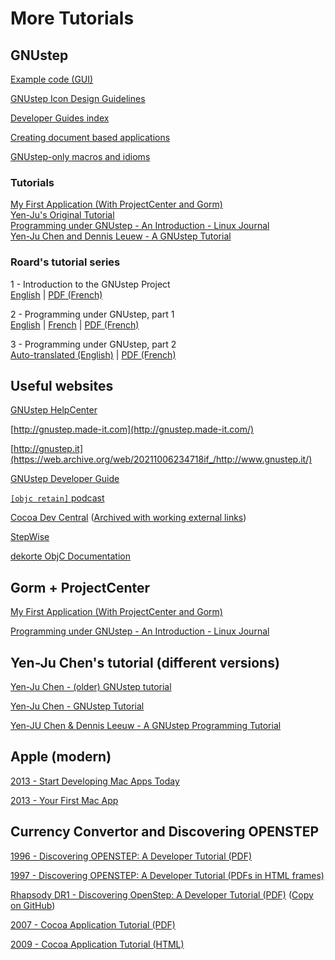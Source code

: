 # More Tutorials

## GNUstep

[Example code (GUI)](https://github.com/gnustep/tests-examples)

[GNUstep Icon Design Guidelines](http://web.archive.org/web/20140710192234if_/http://gnustep.org/resources/documentation/Developer/UserExperience/index.html)

[Developer Guides index](http://wiki.gnustep.org/index.php/Developer_Guides)

[Creating document based applications](http://wiki.gnustep.org/index.php/Creating_document_based_applications)

[GNUstep-only macros and idioms](http://wiki.gnustep.org/index.php/GNUStep_Macros)

### Tutorials

[My First Application (With ProjectCenter and Gorm)](http://www.gnustep.org/experience/PierresDevTutorial/index.html)  
[Yen-Ju's Original Tutorial](http://web.archive.org/web/20030214151854if_/http://www.people.virginia.edu/~yc2w/GNUstep/Tutorial/)  
[Programming under GNUstep - An Introduction - Linux Journal](http://web.archive.org/web/20050901191935if_/http://www.sophos.ca/~ludovic/article/article.html)  
[Yen-Ju Chen and Dennis Leuew - A GNUstep Tutorial](http://gnustep.made-it.com/GSPT/xml/Tutorial_en.html)

### Roard's tutorial series

1 - Introduction to the GNUstep Project  
[English](https://web.archive.org/web/20201104172558if_/https://www.roard.com/docs/lmf1.article/) | [PDF (French)](https://web.archive.org/web/20201104172558if_/https://www.roard.com/Article1.pdf)

2 - Programming under GNUstep, part 1  
[English](https://web.archive.org/web/20201104172558if_/https://www.roard.com/docs/lmf2.article/en.html) | [French](https://web.archive.org/web/20201104172558if_/https://www.roard.com/docs/lmf2.article/index.html) | [PDF (French)](https://web.archive.org/web/20201104172558if_/https://www.roard.com/Article2.pdf)

3 - Programming under GNUstep, part 2  
[Auto-translated (English)](https://translate.googleusercontent.com/translate_c?hl=en-US&sl=fr&tl=en&u=https://web.archive.org/web/20201104172558if_/https://www.roard.com/Article3.pdf&usg=ALkJrhjRqUvokZedUTlGbasGRy2SeH_odw) | [PDF (French)](https://web.archive.org/web/20201104172558if_/https://www.roard.com/Article3.pdf)

## Useful websites

[GNUstep HelpCenter](https://web.archive.org/web/20201104172558if_/https://www.roard.com/docs/)

[http://gnustep.made-it.com](http://gnustep.made-it.com/)

[http://gnustep.it](https://web.archive.org/web/20211006234718if_/http://www.gnustep.it/)

[GNUstep Developer Guide](https://web.archive.org/web/20190926110154if_/http://www.gnustep-developer.guide/)

[`[objc retain]` podcast](https://objc-retain.com/posts/)

[Cocoa Dev Central](https://www.cocoadevcentral.com/) ([Archived with working external links](https://web.archive.org/web/20090831052617if_/http://www.cocoadevcentral.com/))

[StepWise](https://web.archive.org/web/20060427115521if_/http://www.stepwise.com/)

[dekorte ObjC Documentation](https://web.archive.org/web/20030803213735if_/http://www.slip.net/~dekorte/Objective-C/Documentation/Index.html)

## Gorm + ProjectCenter

[My First Application (With ProjectCenter and Gorm)](http://www.gnustep.org/experience/PierresDevTutorial/index.html)

[Programming under GNUstep - An Introduction - Linux Journal](http://web.archive.org/web/20050901191935if_/http://www.sophos.ca/~ludovic/article/article.html)

## Yen-Ju Chen's tutorial (different versions)

[Yen-Ju Chen - (older) GNUstep tutorial](http://web.archive.org/web/20030214151854if_/http://www.people.virginia.edu/~yc2w/GNUstep/Tutorial/)

[Yen-Ju Chen - GNUstep Tutorial](http://www.nongnu.org/gstutorial/en/index.html)

[Yen-JU Chen & Dennis Leeuw - A GNUstep Programming Tutorial](http://gnustep.made-it.com/GSPT/xml/Tutorial_en.html)


## Apple (modern)

[2013 - Start Developing Mac Apps Today](https://developer.apple.com/library/archive/referencelibrary/GettingStarted/RoadMapOSX/chapters/01_Introduction.html)

[2013 - Your First Mac App](https://developer.apple.com/library/archive/referencelibrary/GettingStarted/RoadMapOSX/books/RM_YourFirstApp_Mac/Articles/Introduction.html)

## Currency Convertor and Discovering OPENSTEP

[1996 - Discovering OPENSTEP: A Developer Tutorial (PDF)](http://bitsavers.org/pdf/next/OpenSTEP_Developers_Tutorial_4.0_Mach_1996.pdf)

[1997 - Discovering OPENSTEP: A Developer Tutorial (PDFs in HTML frames)](https://web.archive.org/web/19970412203127if_/http://www.next.com/Pubs/Documents/OPENSTEP/DeveloperTutorial/)

[Rhapsody DR1 - Discovering OpenStep: A Developer Tutorial (PDF)](http://cdn.preterhuman.net/texts/computing/nextstep-openstep/discovering.pdf) ([Copy on GitHub](https://raw.githubusercontent.com/userLevel/next/main/Discovering%20OPENSTEP.pdf))


[2007 - Cocoa Application Tutorial (PDF)](http://web.archive.org/web/20090824032956if_/http://developer.apple.com/documentation/Cocoa/Conceptual/ObjCTutorial/ObjCTutorial.pdf)

[2009 - Cocoa Application Tutorial (HTML)](http://web.archive.org/web/20090826094433if_/http://developer.apple.com/DOCUMENTATION/Cocoa/Conceptual/ObjCTutorial/01Introduction/01Introduction.html)